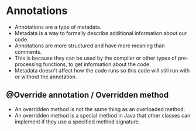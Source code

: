 # Annotations
- Annotations are a type of metadata.
- Metadata is a way to formally describe additional information about our code.
- Annotations are more structured and have more meaning than comments.
- This is because they can be used by the compiler or other types of pre-processing functions, to get information about the code.
- Metadata doesn't affect how the code runs so this code will still run with or without the annotation.


## @Override annotation / Overridden method
- An overridden method is not the same thing as an overloaded method.
- An overridden method is a special method in Java that other classes can implement if they use a specified method signature.
